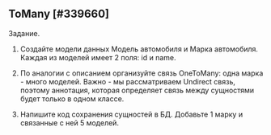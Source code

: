 ## ToMany [#339660]

Задание.

1. Создайте модели данных Модель автомобиля и Марка автомобиля. Каждая из моделей имеет 2 поля: id и name.

2. По аналогии с описанием организуйте связь OneToMany: одна марка - много моделей. Важно - мы рассматриваем Undirect связь, поэтому аннотация, которая определяет связь между сущностями будет только в одном классе.

3. Напишите код сохранения сущностей в БД. Добавьте 1 марку и связанные с ней 5 моделей.

